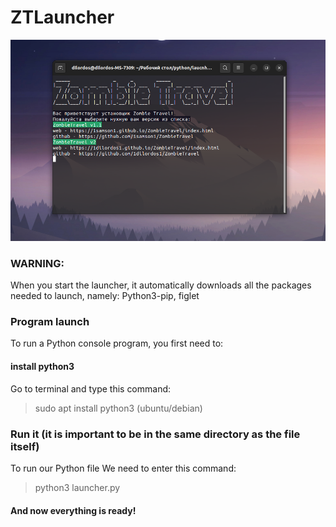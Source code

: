 # ZTLauncher

![screen](https://github.com/twixxqz/ZTLauncher/blob/main/IMG/screen.png)

### WARNING:
When you start the launcher, it automatically downloads all the packages needed to launch, namely: Python3-pip, figlet

### Program launch
To run a Python console program, you first need to:
#### install python3
Go to terminal and type this command:
>sudo apt install python3 
(ubuntu/debian)

### Run it (it is important to be in the same directory as the file itself)
To run our Python file
We need to enter this command:
>python3 launcher.py

#### And now everything is ready!
